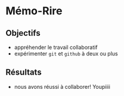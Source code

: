 # Mémo-Rire

## Objectifs
- appréhender le travail collaboratif
- expérimenter `git` et `github` à deux ou plus

## Résultats
- nous avons réussi à collaborer! Youpiiii
